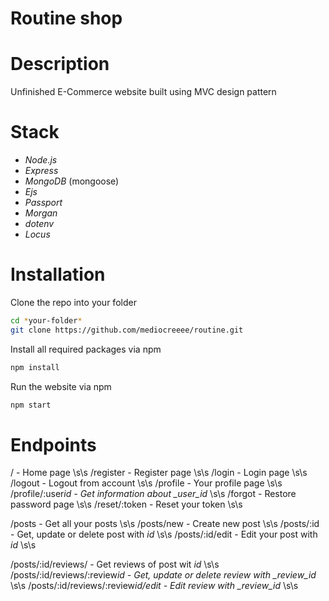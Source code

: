 # Routine shop

# Description

Unfinished E-Commerce website built using MVC design pattern

# Stack

- _Node.js_
- _Express_
- _MongoDB_ (mongoose)
- _Ejs_
- _Passport_
- _Morgan_
- _dotenv_
- _Locus_

# Installation

Clone the repo into your folder

```sh
cd *your-folder*
git clone https://github.com/mediocreeee/routine.git
```

Install all required packages via npm

```sh
npm install
```

Run the website via npm

```sh
npm start
```

# Endpoints

/ - Home page \s\s
/register - Register page \s\s
/login - Login page \s\s
/logout - Logout from account \s\s
/profile - Your profile page \s\s
/profile/:user*id - Get information about \_user_id* \s\s
/forgot - Restore password page \s\s
/reset/:token - Reset your token \s\s

/posts - Get all your posts \s\s
/posts/new - Create new post \s\s
/posts/:id - Get, update or delete post with _id_ \s\s
/posts/:id/edit - Edit your post with _id_ \s\s

/posts/:id/reviews/ - Get reviews of post wit _id_ \s\s
/posts/:id/reviews/:review*id - Get, update or delete review with \_review_id* \s\s
/posts/:id/reviews/:review*id/edit - Edit review with \_review_id* \s\s
